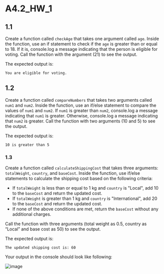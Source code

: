 # A4.2_HW_1

## 1.1

Create a function called `checkAge` that takes one argument called `age`. Inside the function, use an if statement to check if the `age` is greater than or equal to 18. If it is, console.log a message indicating that the person is eligible for voting. Call the function with the argument (21) to see the output.

The expected output is:

```
You are eligible for voting.
```

## 1.2

Create a function called `compareNumbers` that takes two arguments called `num1` and `num2`. Inside the function, use an if/else statement to compare the values of `num1` and `num2`. If `num1` is greater than `num2`, console.log a message indicating that `num1` is greater. Otherwise, console.log a message indicating that `num2` is greater. Call the function with two arguments (10 and 5) to see the output.

The expected output is:

```
10 is greater than 5
```

### 1.3

Create a function called `calculateShippingCost` that takes three arguments: `totalWeight`, `country`, and `baseCost`. Inside the function, use if/else statements to calculate the shipping cost based on the following criteria:

- If `totalWeight` is less than or equal to 1 kg and `country` is "Local", add 10 to the `baseCost` and return the updated cost.
- If `totalWeight` is greater than 1 kg and `country` is "International", add 20 to the `baseCost` and return the updated cost.
- If none of the above conditions are met, return the `baseCost` without any additional charges.

Call the function with three arguments (total weight as 0.5, country as “Local” and base cost as 50) to see the output.

The expected output is:

```
The updated shipping cost is: 60
```

Your output in the console should look like following:

![image](https://github.com/user-attachments/assets/f60846ed-677f-45fb-8ee6-56b0496b4636)
